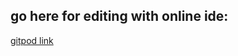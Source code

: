 ## go here for editing with online ide:
[gitpod link](http://gitpoid.io/#https://github.com/WCI-VEX2019/vex-tests-1)
